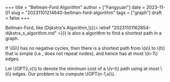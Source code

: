 +++
title = "Bellman-Ford Algorithm"
author = ["Fangyuan"]
date = 2023-11-01
slug = "20231101214640-bellman-ford-algorithm"
tags = ["graph"]
draft = false
+++

Bellman-Ford, like [Dijkstra's Algorithm,]({{< relref "20231101162854-dijkstra_s_algorithm.md" >}}) is also a algorithm to find a shortest path in a graph.

If \\(G\\) has no negative cycles, then there is a shortest path from \\(s\\) to \\(t\\) that is simple (i.e., does not repeat nodes), and hence has at most \\(n-1\\) edges.

Let \\(OPT(i,v)\\) to denote the minimum cost of a \\(v-t\\) path using at most \\(i\\) edges.
Our problem is to compute \\(OPT(n-1,s)\\).
